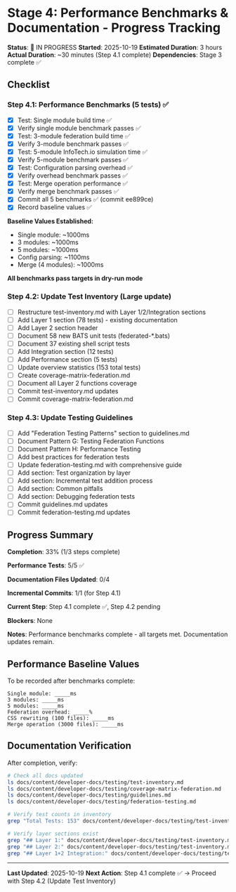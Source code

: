 # Stage 4: Performance Benchmarks & Documentation - Progress Tracking

**Status**: 🔄 IN PROGRESS
**Started**: 2025-10-19
**Estimated Duration**: 3 hours
**Actual Duration**: ~30 minutes (Step 4.1 complete)
**Dependencies**: Stage 3 complete ✅

## Checklist

### Step 4.1: Performance Benchmarks (5 tests) ✅
- [x] Test: Single module build time ✅
- [x] Verify single module benchmark passes ✅
- [x] Test: 3-module federation build time ✅
- [x] Verify 3-module benchmark passes ✅
- [x] Test: 5-module InfoTech.io simulation time ✅
- [x] Verify 5-module benchmark passes ✅
- [x] Test: Configuration parsing overhead ✅
- [x] Verify overhead benchmark passes ✅
- [x] Test: Merge operation performance ✅
- [x] Verify merge benchmark passes ✅
- [x] Commit all 5 benchmarks ✅ (commit ee899ce)
- [x] Record baseline values ✅

**Baseline Values Established:**
- Single module: ~1000ms
- 3 modules: ~1000ms
- 5 modules: ~1000ms
- Config parsing: ~1100ms
- Merge (4 modules): ~1000ms

**All benchmarks pass targets in dry-run mode**

### Step 4.2: Update Test Inventory (Large update)
- [ ] Restructure test-inventory.md with Layer 1/2/Integration sections
- [ ] Add Layer 1 section (78 tests) - existing documentation
- [ ] Add Layer 2 section header
- [ ] Document 58 new BATS unit tests (federated-*.bats)
- [ ] Document 37 existing shell script tests
- [ ] Add Integration section (12 tests)
- [ ] Add Performance section (5 tests)
- [ ] Update overview statistics (153 total tests)
- [ ] Create coverage-matrix-federation.md
- [ ] Document all Layer 2 functions coverage
- [ ] Commit test-inventory.md updates
- [ ] Commit coverage-matrix-federation.md

### Step 4.3: Update Testing Guidelines
- [ ] Add "Federation Testing Patterns" section to guidelines.md
- [ ] Document Pattern G: Testing Federation Functions
- [ ] Document Pattern H: Performance Testing
- [ ] Add best practices for federation tests
- [ ] Update federation-testing.md with comprehensive guide
- [ ] Add section: Test organization by layer
- [ ] Add section: Incremental test addition process
- [ ] Add section: Common pitfalls
- [ ] Add section: Debugging federation tests
- [ ] Commit guidelines.md updates
- [ ] Commit federation-testing.md updates

## Progress Summary

**Completion**: 33% (1/3 steps complete)

**Performance Tests**: 5/5 ✅

**Documentation Files Updated**: 0/4

**Incremental Commits**: 1/1 (for Step 4.1)

**Current Step**: Step 4.1 complete ✅, Step 4.2 pending

**Blockers**: None

**Notes**: Performance benchmarks complete - all targets met. Documentation updates remain.

## Performance Baseline Values

To be recorded after benchmarks complete:
```
Single module: _____ms
3 modules: _____ms
5 modules: _____ms
Federation overhead: _____%
CSS rewriting (100 files): _____ms
Merge operation (3000 files): _____ms
```

## Documentation Verification

After completion, verify:
```bash
# Check all docs updated
ls docs/content/developer-docs/testing/test-inventory.md
ls docs/content/developer-docs/testing/coverage-matrix-federation.md
ls docs/content/developer-docs/testing/guidelines.md
ls docs/content/developer-docs/testing/federation-testing.md

# Verify test counts in inventory
grep "Total Tests: 153" docs/content/developer-docs/testing/test-inventory.md

# Verify layer sections exist
grep "## Layer 1:" docs/content/developer-docs/testing/test-inventory.md
grep "## Layer 2:" docs/content/developer-docs/testing/test-inventory.md
grep "## Layer 1+2 Integration:" docs/content/developer-docs/testing/test-inventory.md
```

---

**Last Updated**: 2025-10-19
**Next Action**: Step 4.1 complete ✅ → Proceed with Step 4.2 (Update Test Inventory)
